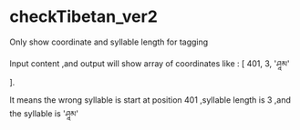 # checkTibetan_ver2
Only show coordinate and syllable length for tagging

Input content ,and output will show array of coordinates like : [ 401, 3, 'ཤཱམ' ].

It means the wrong syllable is start at position 401 ,syllable length is 3 ,and the syllable is 'ཤཱམ'
